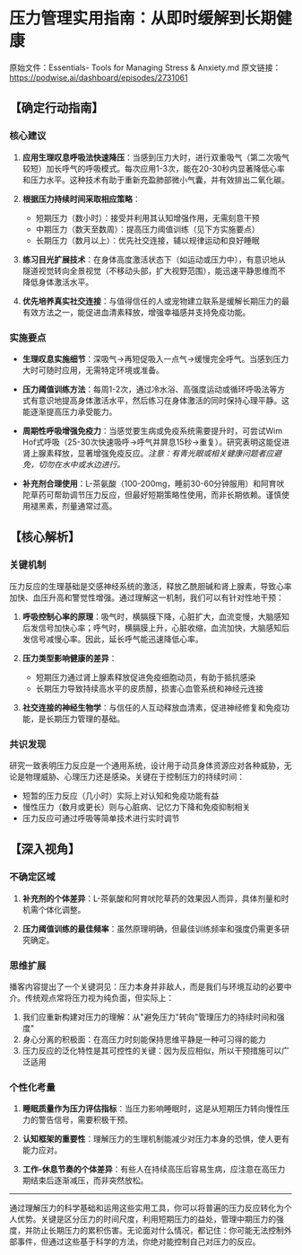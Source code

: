 # 压力管理实用指南：从即时缓解到长期健康

原始文件：Essentials- Tools for Managing Stress & Anxiety.md
原文链接：https://podwise.ai/dashboard/episodes/2731061

## 【确定行动指南】

### 核心建议

1. **应用生理叹息呼吸法快速降压**：当感到压力大时，进行双重吸气（第二次吸气较短）加长呼气的呼吸模式。每次应用1-3次，能在20-30秒内显著降低心率和压力水平。这种技术有助于重新充盈肺部微小气囊，并有效排出二氧化碳。

2. **根据压力持续时间采取相应策略**：
   - 短期压力（数小时）：接受并利用其认知增强作用，无需刻意干预
   - 中期压力（数天至数周）：提高压力阈值训练（见下方实施要点）
   - 长期压力（数月以上）：优先社交连接，辅以规律运动和良好睡眠

3. **练习目光扩展技术**：在身体高度激活状态下（如运动或压力中），有意识地从隧道视觉转向全景视觉（不移动头部，扩大视野范围），能迅速平静思维而不降低身体激活水平。

4. **优先培养真实社交连接**：与值得信任的人或宠物建立联系是缓解长期压力的最有效方法之一，能促进血清素释放，增强幸福感并支持免疫功能。

### 实施要点

- **生理叹息实施细节**：深吸气→再短促吸入一点气→缓慢完全呼气。当感到压力大时可随时应用，无需特定环境或准备。

- **压力阈值训练方法**：每周1-2次，通过冷水浴、高强度运动或循环呼吸法等方式有意识地提高身体激活水平，然后练习在身体激活的同时保持心理平静。这能逐渐提高压力承受能力。

- **周期性呼吸增强免疫力**：当感觉要生病或免疫系统需要提升时，可尝试Wim Hof式呼吸（25-30次快速吸呼→呼气并屏息15秒→重复）。研究表明这能促进肾上腺素释放，显著增强免疫反应。*注意：有青光眼或相关健康问题者应避免，切勿在水中或水边进行。*

- **补充剂合理使用**：L-茶氨酸（100-200mg，睡前30-60分钟服用）和阿育吠陀草药可帮助调节压力反应，但最好短期策略性使用，而非长期依赖。谨慎使用褪黑素，剂量通常过高。

## 【核心解析】

### 关键机制

压力反应的生理基础是交感神经系统的激活，释放乙酰胆碱和肾上腺素，导致心率加快、血压升高和警觉性增强。通过理解这一机制，我们可以有针对性地干预：

1. **呼吸控制心率的原理**：吸气时，横膈膜下降，心脏扩大，血流变慢，大脑感知后发信号加快心率；呼气时，横膈膜上升，心脏收缩，血流加快，大脑感知后发信号减慢心率。因此，延长呼气能迅速降低心率。

2. **压力类型影响健康的差异**：
   - 短期压力通过肾上腺素释放促进免疫细胞动员，有助于抵抗感染
   - 长期压力导致持续高水平的皮质醇，损害心血管系统和神经元连接

3. **社交连接的神经生物学**：与信任的人互动释放血清素，促进神经修复和免疫功能，是长期压力管理的基础。

### 共识发现

研究一致表明压力反应是一个通用系统，设计用于动员身体资源应对各种威胁，无论是物理威胁、心理压力还是感染。关键在于控制压力的持续时间：

- 短暂的压力反应（几小时）实际上对认知和免疫功能有益
- 慢性压力（数月或更长）则与心脏病、记忆力下降和免疫抑制相关
- 压力反应可通过呼吸等简单技术进行实时调节

## 【深入视角】

### 不确定区域

1. **补充剂的个体差异**：L-茶氨酸和阿育吠陀草药的效果因人而异，具体剂量和时机需个体化调整。

2. **压力阈值训练的最佳频率**：虽然原理明确，但最佳训练频率和强度仍需更多研究确定。

### 思维扩展

播客内容提出了一个关键洞见：压力本身并非敌人，而是我们与环境互动的必要中介。传统观点常将压力视为纯负面，但实际上：

1. 我们应重新构建对压力的理解：从"避免压力"转向"管理压力的持续时间和强度"
2. 身心分离的积极面：在高压力时刻能保持思维平静是一种可习得的能力
3. 压力反应的泛化特性是其可控性的关键：因为反应相似，所以干预措施可以广泛适用

### 个性化考量

1. **睡眠质量作为压力评估指标**：当压力影响睡眠时，这是从短期压力转向慢性压力的警告信号，需要积极干预。

2. **认知框架的重要性**：理解压力的生理机制能减少对压力本身的恐惧，使人更有能力应对。

3. **工作-休息节奏的个体差异**：有些人在持续高压后容易生病，应注意在高压力期结束后逐渐减压，而非突然放松。

---

通过理解压力的科学基础和运用这些实用工具，你可以将普遍的压力反应转化为个人优势。关键是区分压力的时间尺度，利用短期压力的益处，管理中期压力的强度，并防止长期压力的累积伤害。无论面对什么情况，都记住：你可能无法控制外部事件，但通过这些基于科学的方法，你绝对能控制自己对压力的反应。
